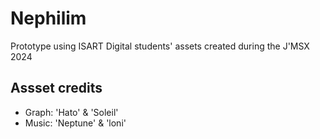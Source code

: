 # Nephilim
Prototype using ISART Digital students' assets created during the J'MSX 2024

## Assset credits
- Graph: 'Hato' & 'Soleil'
- Music: 'Neptune' & 'loni'
